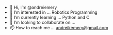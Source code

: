 - 👋 Hi, I’m @andreiemery
- 👀 I’m interested in ... Robotics Programming
- 🌱 I’m currently learning ... Python and C
- 💞️ I’m looking to collaborate on ...
- 📫 How to reach me ... andreikemery@gmail.com

<!---
andreiemery/andreiemery is a ✨ special ✨ repository because its `README.md` (this file) appears on your GitHub profile.
You can click the Preview link to take a look at your changes.
--->
